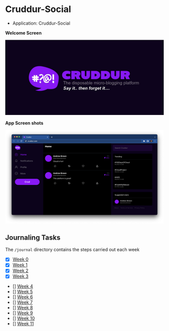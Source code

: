 # Cruddur-Social

- Application: Cruddur-Social

**Welcome Screen**

![Cruddur Graphic](_docs/assets/cruddur-banner.jpg)

**App Screen shots**

![Cruddur Screenshot](_docs/assets/cruddur-screenshot.png)

## Journaling Tasks

The `/journal` directory contains the steps carried out each week

- [x] [Week 0](journal/week0.md)
- [x] [Week 1](journal/week1.md)
- [x] [Week 2](journal/week2.md)
- [x] [Week 3](journal/week3.md)
- [] [Week 4](journal/week4.md)
- [] [Week 5](journal/week5.md)
- [] [Week 6](journal/week6.md)
- [] [Week 7](journal/week6.md)
- [] [Week 8](journal/week8.md)
- [] [Week 9](journal/week9.md)
- [] [Week 10](journal/week10.md)
- [] [Week 11](journal/week11.md)